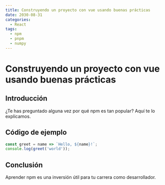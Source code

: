 ```yaml
---
title: Construyendo un proyecto con vue usando buenas prácticas
date: 2030-08-31
categories:
  - React
tags:
  - npm
  - pnpm
  - numpy
---
```


# Construyendo un proyecto con vue usando buenas prácticas

## Introducción

¿Te has preguntado alguna vez por qué npm es tan popular? Aquí te lo explicamos.

## Código de ejemplo

```javascript
const greet = name => `Hello, ${name}!`;
console.log(greet('world'));
```

## Conclusión

Aprender npm es una inversión útil para tu carrera como desarrollador.